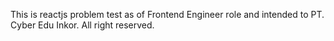 This is reactjs problem test as of Frontend Engineer role and intended to PT. Cyber Edu Inkor. All right reserved.
